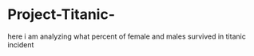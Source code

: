 # Project-Titanic-
here i am analyzing what percent of female and males survived in titanic incident
